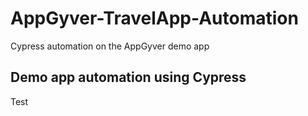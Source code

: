 # AppGyver-TravelApp-Automation
Cypress automation on the AppGyver demo app

## Demo app automation using Cypress

Test